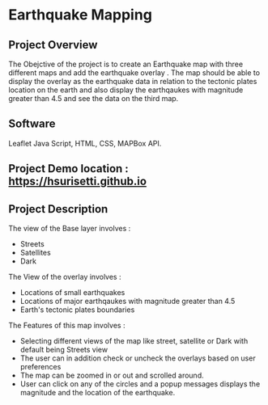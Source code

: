 # Earthquake Mapping

## Project Overview 
  
The Obejctive of the project is to create an Earthquake map with three different maps and add the earthquake overlay . The map should be able to display the overlay as the earthquake data in relation to the tectonic plates location on the earth and also display the earthqaukes with magnitude greater than 4.5 and see the data on the third map.

## Software 
  Leaflet Java Script, HTML, CSS, MAPBox API.

## Project Demo location : https://hsurisetti.github.io
## Project Description

The view of the Base layer involves :
 - Streets
 - Satellites
 - Dark

 The View of the overlay involves :
 - Locations of small earthquakes
 - Locations of major earthqaukes with magnitude greater than 4.5
 - Earth's tectonic plates boundaries


 The Features of this map involves :
  - Selecting different views of the map like street, satellite or Dark with default being Streets view
  - The user can in addition check or uncheck the overlays based on user preferences
  - The map can be zoomed in or out and scrolled around.
  - User can click on any of the circles and a popup messages displays the magnitude and the location of the earthquake.



